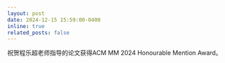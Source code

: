 ```yaml
---
layout: post
date: 2024-12-15 15:59:00-0400
inline: true
related_posts: false
---
```


祝贺程乐超老师指导的论文获得ACM MM 2024 Honourable Mention Award。
